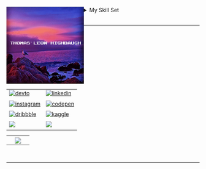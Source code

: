 <div width="100%" margin="15%"><p>    </p></div><img src="https://raw.githubusercontent.com/Thomashighbaugh/Thomashighbaugh/master/header.gif" align="left" width="40%" />

  <table align="right" width="45%">
<tr>

<td>
<a href="https://dev.to/thomashighbaugh" target="_blank">
<img src=https://img.shields.io/badge/dev.to-%2308090A.svg?&style=for-the-badge&logo=dev.to&logoColor=white alt=devto width="100%" style="margin-bottom: 5px;" />
</a></td>

<td>
<a href="https://linkedin.com/in/rishavanand" target="_blank">
<img src=https://img.shields.io/badge/linkedin-%231E77B5.svg?&style=for-the-badge&logo=linkedin&logoColor=white alt=linkedin width="100%"style="margin-bottom: 5px;" />
</a>
</td>

</tr>

<tr>

<td>
<a href="https://instagram.com/thomashighbaugh" target="_blank">
<img src=https://img.shields.io/badge/instagram-%23000000.svg?&style=for-the-badge&logo=instagram&logoColor=white alt=instagram width="100%" style="margin-bottom: 5px;" />
</a>
</td>

<td>
<a href="https://codepen.com/thomashighbaughthomasleonhighbaugh" target="_blank">
<img src=https://img.shields.io/badge/codepen-%23131417.svg?&style=for-the-badge&logo=codepen&logoColor=white alt=codepen width="100%" style="margin-bottom: 5px;" />
</a>
</td>

</tr>

<tr>

<td>
<a href="https://dribbble.com/thighbaugh" target="_blank">
<img src=https://img.shields.io/badge/dribbble-%23E45285.svg?&style=for-the-badge&logo=dribbble&logoColor=white alt=dribbble width="100%" style="margin-bottom: 5px;" />
</a>
</td>

<td>
<a href="https://www.kaggle.com/thomasleonhighbaugh" target="_blank">
<img src=https://img.shields.io/badge/kaggle-%2344BAE8.svg?&style=for-the-badge&logo=kaggle&logoColor=white alt=kaggle width="100%" style="margin-bottom: 5px;" />
</a>
</td>

</tr>
<tr>
<td>
        <a href="https://www.buymeacoffee.com/thomashighbaugh" target="_blank" style="display: inline-block;">
                <img
                width="100%"
                    src="https://img.shields.io/badge/Donate-Buy%20Me%20A%20Coffee-orange.svg?style=flat-square"
                    align="right"
                />
            </a>

</td>
<td>        <a href="https://paypal.me/thomasleonhighbaugh" target="_blank" style="display: inline-block;">
                <img
                width="100%"
                    src="https://img.shields.io/badge/Donate-PayPal-blue.svg?style=flat-square"
                    align="right"
                />
            </a></td>
</tr>
  </table>

<!-- <div align="right" width="50%">
<h2>Github Stats</h2> -->

<!-- <table align="right">
<tr>

<td valign="center">

<div align="center">
<img src="https://github-readme-stats.vercel.app/api?username=Thomashighbaugh&theme=material-palenight&show_icons=true&count_private=true&hide_border=true" align="center" />
</div>
</td>

<td valign="center">
<img src="https://github-readme-stats.vercel.app/api/top-langs/?username=Thomashighbaugh&hide_border=true" align="center" />
</td>

</tr>
</table> -->
<!-- </div>
<br/>
<hr/> -->

<details><summary> My Skill Set </summary><table><tr><td valign="top" width="33%">

<div align="center">  
<img style="margin: 10px" src="https://raw.githubusercontent.com/devicons/devicon/master/icons/react/react-original-wordmark.svg" alt="React" height="50" />  
<img style="margin: 10px" src="https://raw.githubusercontent.com/devicons/devicon/master/icons/bootstrap/bootstrap-plain-wordmark.svg" alt="Bootstrap" height="50" />  
<img style="margin: 10px" src="https://raw.githubusercontent.com/devicons/devicon/master/icons/css3/css3-original-wordmark.svg" alt="CSS3" height="50" />  
<img style="margin: 10px" src="https://raw.githubusercontent.com/devicons/devicon/master/icons/html5/html5-original-wordmark.svg" alt="HTML5" height="50" />  
<img style="margin: 10px" src="https://raw.githubusercontent.com/devicons/devicon/master/icons/electron/electron-original.svg" alt="Electron" height="50" />  
<img style="margin: 10px" src="https://raw.githubusercontent.com/devicons/devicon/master/icons/javascript/javascript-original.svg" alt="JavaScript" height="50" />  
<img style="margin: 10px" src="https://raw.githubusercontent.com/devicons/devicon/master/icons/typescript/typescript-original.svg" alt="TypeScript" height="50" />  
<img style="margin: 10px" src="https://raw.githubusercontent.com/devicons/devicon/master/icons/vuejs/vuejs-original-wordmark.svg" alt="Vue.js" height="50" />  
<img style="margin: 10px" src="https://www.vectorlogo.zone/logos/graphql/graphql-icon.svg" alt="GraphQL" height="50" />  
<img style="margin: 10px" src="https://4.bp.blogspot.com/-LiJZ5I8E7K8/XIe_GeI5glI/AAAAAAAAIuw/4Awu8j8r0P8TKBXzyxyslHEfplOlK9-6QCK4BGAYYCw/s640/icon%2Bfigma%2Bvector.png" alt="Figma" height="50" />  
<img style="margin: 10px" src="https://res.cloudinary.com/practicaldev/image/fetch/s--jxCO1Unz--/c_imagga_scale,f_auto,fl_progressive,h_420,q_auto,w_1000/https://dev-to-uploads.s3.amazonaws.com/i/5akxd33sklo5ghfj8yj6.png" alt="Gatsby" height="50" />  
<img style="margin: 10px" src="https://raw.githubusercontent.com/devicons/devicon/master/icons/gulp/gulp-plain.svg" alt="gulp.js" height="50" />  
<img style="margin: 10px" src="https://raw.githubusercontent.com/devicons/devicon/master/icons/webpack/webpack-original.svg" alt="Webpack" height="50" />  
</div>

</td><td valign="op" width="33%">

<div align="center">  
<img style="margin: 10px" src="https://raw.githubusercontent.com/devicons/devicon/master/icons/cplusplus/cplusplus-original.svg" alt="C++" height="50" />  
<img style="margin: 10px" src="https://raw.githubusercontent.com/devicons/devicon/master/icons/javascript/javascript-original.svg" alt="JavaScript" height="50" />  
<img style="margin: 10px" src="https://raw.githubusercontent.com/devicons/devicon/master/icons/typescript/typescript-original.svg" alt="TypeScript" height="50" />  
<img style="margin: 10px" src="https://raw.githubusercontent.com/devicons/devicon/master/icons/php/php-original.svg" alt="PHP" height="50" />  
<img style="margin: 10px" src="https://raw.githubusercontent.com/devicons/devicon/master/icons/mongodb/mongodb-original-wordmark.svg" alt="MongoDB" height="50" />  
<img style="margin: 10px" src="https://raw.githubusercontent.com/devicons/devicon/master/icons/nodejs/nodejs-original-wordmark.svg" alt="Node.js" height="50" />  
<img style="margin: 10px" src="https://raw.githubusercontent.com/devicons/devicon/master/icons/python/python-original.svg" alt="Python" height="50" />  
<img style="margin: 10px" src="https://raw.githubusercontent.com/devicons/devicon/master/icons/express/express-original-wordmark.svg" alt="Express.js" height="50" />  
<img style="margin: 10px" src="https://raw.githubusercontent.com/devicons/devicon/master/icons/redux/redux-original.svg" alt="Redux" height="50" />  
<img style="margin: 10px" src="https://raw.githubusercontent.com/devicons/devicon/master/icons/java/java-original-wordmark.svg" alt="Java" height="50" />  
<img style="margin: 10px" src="https://raw.githubusercontent.com/devicons/devicon/master/icons/mysql/mysql-original-wordmark.svg" alt="MySQL" height="50" />  
<img style="margin: 10px" src="https://raw.githubusercontent.com/devicons/devicon/master/icons/ruby/ruby-original-wordmark.svg" alt="Ruby" height="50" />
<img style="margin: 10px" src="https://raw.githubusercontent.com/devicons/devicon/master/icons/redis/redis-original-wordmark.svg" alt="Redis" height="50" />  
<img style="margin: 10px" src="https://raw.githubusercontent.com/devicons/devicon/master/icons/rails/rails-original-wordmark.svg" alt="Ruby on Rails" height="50" />  
</div>

</td>

<td valign="top" width="33%">

<div align="center">  
<img style="margin: 10px" src="https://raw.githubusercontent.com/devicons/devicon/master/icons/amazonwebservices/amazonwebservices-original-wordmark.svg" alt="AWS" height="50" />  
<img style="margin: 10px" src="https://raw.githubusercontent.com/devicons/devicon/master/icons/docker/docker-original-wordmark.svg" alt="Docker" height="50" />
<img style="margin: 10px" src="https://code.benco.io/icon-collection/azure-docs/ansible.svg" alt="Ansible" height="50" />  
<img style="margin: 10px" src="https://upload.wikimedia.org/wikipedia/commons/thumb/9/92/LaTeX_logo.svg/800px-LaTeX_logo.svg.png" alt="Latex" height="50" />  
<img style="margin: 10px" src="https://raw.githubusercontent.com/devicons/devicon/master/icons/linux/linux-original.svg" alt="Linux" height="50" />  
<img style="margin: 10px" src="https://elinux.org/images/thumb/c/cb/Raspberry_Pi_Logo.svg/475px-Raspberry_Pi_Logo.svg.png" alt="Raspberry Pi" height="50" />  
<img style="margin: 10px" src="https://mpng.subpng.com/20180808/ytw/kisspng-bash-shell-script-bourne-shell-scripting-language-create-and-delete-files-and-folders-in-bash-from-5b6ab0e6d589e2.2952756215337187588747.jpg" alt="Bash" height="50" />  
<img style="margin: 10px" src="https://raw.githubusercontent.com/devicons/devicon/master/icons/android/android-original-wordmark.svg" alt="Android" height="50" />  
<img style="margin: 10px" src="https://raw.githubusercontent.com/devicons/devicon/master/icons/rust/rust-plain.svg" alt="Rust" height="50" />  
</div>

</td>

</tr>
</table>
</details>

<br/>  
<hr/>

<table><tr><td valign="top" width="50%">

<div align="center">
<img src="https://komarev.com/ghpvc/?username=Thomashighbaugh&&style=flat-square" align="center" />
</div>

</td></tr></table>
<br />

---
